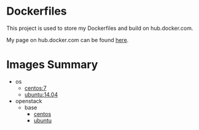 # Dockerfiles

This project is used to store my Dockerfiles and build on hub.docker.com.

My page on hub.docker.com can be found [here](https://hub.docker.com/r/xuxinkun/). 

# Images Summary

* os
	* [centos:7](os/centos7/Dockerfile)
	* [ubuntu:14.04](os/centos7/Dockerfile)
* openstack
	* base
		* [centos](openstack/base/centos/Dockerfile)	
		* [ubuntu](openstack/base/ubuntu/Dockerfile)
		
